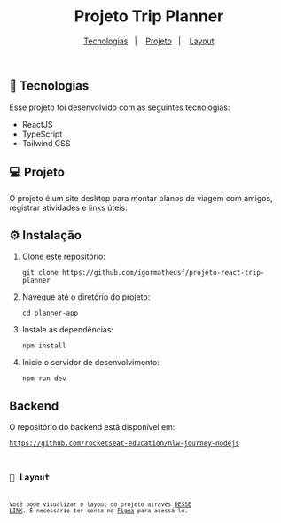 <h1 align="center">Projeto Trip Planner</h1>

<p align="center">
  <a href="#-tecnologias">Tecnologias</a>&nbsp;&nbsp;&nbsp;|&nbsp;&nbsp;&nbsp;
  <a href="#-projeto">Projeto</a>&nbsp;&nbsp;&nbsp;|&nbsp;&nbsp;&nbsp;
  <a href="#-layout">Layout</a>
</p>

<br>

## 🚀 Tecnologias

Esse projeto foi desenvolvido com as seguintes tecnologias:

- ReactJS
- TypeScript
- Tailwind CSS

## 💻 Projeto

O projeto é um site desktop para montar planos de viagem com amigos, registrar atividades e links úteis.

## ⚙ Instalação

1. Clone este repositório:
    <pre><code>git clone https://github.com/igormatheusf/projeto-react-trip-planner</code></pre>

2. Navegue até o diretório do projeto:
    <pre><code>cd planner-app</code></pre>

3. Instale as dependências:
    <pre><code>npm install</code></pre>

4. Inicie o servidor de desenvolvimento:
    <pre><code>npm run dev</code></pre>


## Backend

O repositório do backend está disponível em:
    <pre><code>https://github.com/rocketseat-education/nlw-journey-nodejs<code></pre>


## 🔖 Layout

Você pode visualizar o layout do projeto através [DESSE LINK](https://www.figma.com/design/4adzRX3vI9c5HNG2dcZILk/NLW-Journey-%E2%80%A2-Planejador-de-viagem-(Community)?m=auto&t=xjRQuT1adCXNZ4dN-6). É necessário ter conta no [Figma](https://figma.com) para acessá-lo.